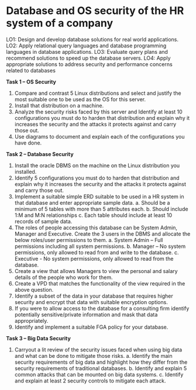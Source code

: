 # Database and OS security of the HR system of a company

LO1: Design and develop database solutions for real world applications.
LO2: Apply relational query languages and database programming languages in database
applications.
LO3: Evaluate query plans and recommend solutions to speed up the database servers.
LO4: Apply appropriate solutions to address security and performance concerns related to
databases

**Task 1 – OS Security**
1. Compare and contrast 5 Linux distributions and select and justify the most suitable
one to be used as the OS for this server.
2. Install that distribution on a machine.
3. Analyze the security risks faced by this server and Identify at least 10 configurations
you must do to harden that distribution and explain why it increases the security and
the attacks it protects against and carry those out.
4. Use diagrams to document and explain each of the configurations you have done.

**Task 2 – Database Security**
1. Install the oracle DBMS on the machine on the Linux distribution you installed.
2. Identify 5 configurations you must do to harden that distribution and explain why it
increases the security and the attacks it protects against and carry those out.
3. Implement a suitable simple ERD suitable to be used in a HR system in that database
and enter appropriate sample data.
a. Should be a minimum of 5 tables with more than 5 attributes each.
b. Should include 1:M and M:N relationships
c. Each table should include at least 10 records of sample data.
4. The roles of people accessing this database can be System Admin, Manager and
Executive. Create the 3 users in the DBMS and allocate the below roles/user
permissions to them.
a. System Admin – Full permissions including all system permissions.
b. Manager – No system permissions, only allowed to read from and write to the
database.
c. Executive - No system permissions, only allowed to read from the database.
5. Create a view that allows Managers to view the personal and salary details of the
people who work for them.
6. Create a VPD that matches the functionality of the view required in the above
question.
7. Identify a subset of the data in your database that requires higher security and encrypt
that data with suitable encryption options.
8. If you were to allow access to the database for a consulting firm identify potentially
sensitive/private information and mask that data appropriately.
9. Identify and implement a suitable FGA policy for your database.

**Task 3 – Big Data Security**
1. Carryout a lit review of the security issues faced when using big data and what can be
done to mitigate those risks.
  a. Identify the main security requirements of big data and highlight how they
differ from the security requirements of traditional databases.
  b. Identify and explain 5 common attacks that can be mounted on big data
systems.
  c. Identify and explain at least 2 security controls to mitigate each attack.
